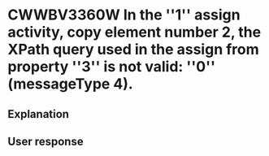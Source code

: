 # CWWBV3360W In the ''1'' assign activity, copy element number 2, the XPath query used in the assign from property ''3'' is not valid: ''0'' (messageType 4).

## Explanation

## User response